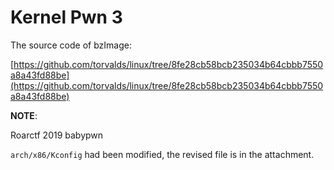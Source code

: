 
# Kernel Pwn 3

The source code of bzImage:

[https://github.com/torvalds/linux/tree/8fe28cb58bcb235034b64cbbb7550a8a43fd88be](https://github.com/torvalds/linux/tree/8fe28cb58bcb235034b64cbbb7550a8a43fd88be)

**NOTE**:

Roarctf 2019 babypwn

`arch/x86/Kconfig` had been modified, the revised file is in the attachment.
